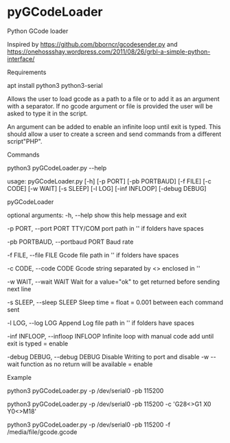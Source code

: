 # pyGCodeLoader
Python GCode loader

Inspired by https://github.com/bborncr/gcodesender.py and https://onehossshay.wordpress.com/2011/08/26/grbl-a-simple-python-interface/

Requirements

apt install python3 python3-serial

Allows the user to load gcode as a path to a file or to add it as an argument with a separator.
If no gcode argument or file is provided the user will be asked to type it in the script.

An argument can be added to enable an infinite loop until exit is typed.
This should allow a user to create a screen and send commands from a different script"PHP".

Commands

python3 pyGCodeLoader.py --help

usage: pyGCodeLoader.py [-h] [-p PORT] [-pb PORTBAUD] [-f FILE] [-c CODE]
                        [-w WAIT] [-s SLEEP] [-l LOG] [-inf INFLOOP]
                        [-debug DEBUG]

pyGCodeLoader

optional arguments:
  -h, --help            show this help message and exit

  -p PORT, --port PORT  TTY/COM port path in '' if folders have spaces

  -pb PORTBAUD, --portbaud PORT Baud rate

  -f FILE, --file FILE  Gcode file path in '' if folders have spaces

  -c CODE, --code CODE  Gcode string separated by <> enclosed in ''

  -w WAIT, --wait WAIT  Wait for a value="ok" to get returned before sending next line

  -s SLEEP, --sleep SLEEP Sleep time = float = 0.001 between each command sent

  -l LOG, --log LOG     Append Log file path in '' if folders have spaces

  -inf INFLOOP, --infloop INFLOOP Infinite loop with manual code add until exit is typed = enable

  -debug DEBUG, --debug DEBUG Disable Writing to port and disable -w --wait function as no return will be available = enable

Example

python3 pyGCodeLoader.py -p /dev/serial0 -pb 115200

python3 pyGCodeLoader.py -p /dev/serial0 -pb 115200 -c 'G28<>G1 X0 Y0<>M18'

python3 pyGCodeLoader.py -p /dev/serial0 -pb 115200 -f /media/file/gcode.gcode
